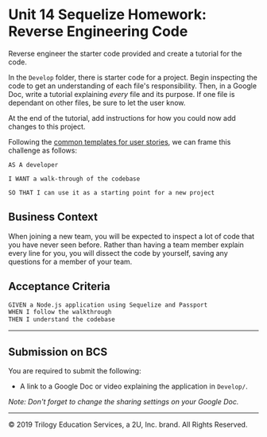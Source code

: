 # Unit 14 Sequelize Homework: Reverse Engineering Code

Reverse engineer the starter code provided and create a tutorial for the code.

In the `Develop` folder, there is starter code for a project. Begin inspecting the code to get an understanding of each file's responsibility. Then, in a Google Doc, write a tutorial explaining _every_ file and its purpose. If one file is dependant on other files, be sure to let the user know.

At the end of the tutorial, add instructions for how you could now add changes to this project.

Following the [common templates for user stories](https://en.wikipedia.org/wiki/User_story#Common_templates), we can frame this challenge as follows:

```
AS A developer

I WANT a walk-through of the codebase

SO THAT I can use it as a starting point for a new project
```

## Business Context

When joining a new team, you will be expected to inspect a lot of code that you have never seen before. Rather than having a team member explain every line for you, you will dissect the code by yourself, saving any questions for a member of your team.

## Acceptance Criteria

```md
GIVEN a Node.js application using Sequelize and Passport
WHEN I follow the walkthrough
THEN I understand the codebase
```

---

## Submission on BCS

You are required to submit the following:

- A link to a Google Doc or video explaining the application in `Develop/`.

_Note: Don't forget to change the sharing settings on your Google Doc._

---

© 2019 Trilogy Education Services, a 2U, Inc. brand. All Rights Reserved.
